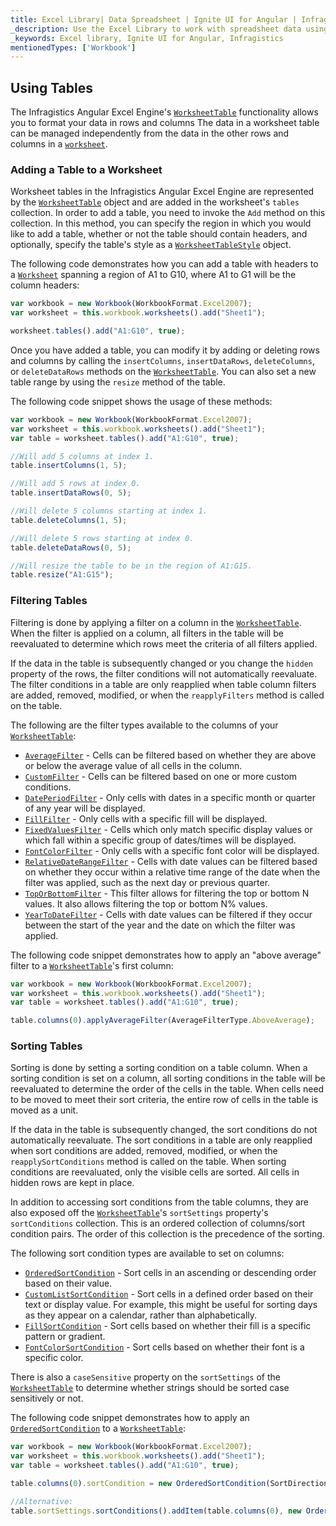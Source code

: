 ```yaml
---
title: Excel Library| Data Spreadsheet | Ignite UI for Angular | Infragistics
_description: Use the Excel Library to work with spreadsheet data using Microsoft Excel features. Easily transfer data from excel to your application.
_keywords: Excel library, Ignite UI for Angular, Infragistics
mentionedTypes: ['Workbook']
---
```


## Using Tables

The Infragistics Angular Excel Engine's [`WorksheetTable`](excel_library_using_tables.md) functionality allows you to format your data in rows and columns The data in a worksheet table can be managed independently from the data in the other rows and columns in a [`worksheet`](excel_library_using_tables.md).

<!--### Demo

<div class="sample-container loading" style="height: 500px">
    <iframe id="excel-library-overview-sample-iframe" src='{environment:demosBaseUrl}/excel-library/working-with-tables' width="100%" height="100%" seamless frameBorder="0" onload="onXPlatSampleIframeContentLoaded(this);"></iframe>
</div>-->

<div class="divider--half"></div>

### Adding a Table to a Worksheet

Worksheet tables in the Infragistics Angular Excel Engine are represented by the [`WorksheetTable`](excel_library_using_tables.md) object and are added in the worksheet's `tables` collection. In order to add a table, you need to invoke the `Add` method on this collection. In this method, you can specify the region in which you would like to add a table, whether or not the table should contain headers, and optionally, specify the table's style as a [`WorksheetTableStyle`](excel_library_using_tables.md) object.

The following code demonstrates how you can add a table with headers to a [`Worksheet`](excel_library_using_tables.md) spanning a region of A1 to G10, where A1 to G1 will be the column headers:

```ts
var workbook = new Workbook(WorkbookFormat.Excel2007);
var worksheet = this.workbook.worksheets().add("Sheet1");

worksheet.tables().add("A1:G10", true);
```

Once you have added a table, you can modify it by adding or deleting rows and columns by calling the `insertColumns`, `insertDataRows`, `deleteColumns`, or `deleteDataRows` methods on the [`WorksheetTable`](excel_library_using_tables.md). You can also set a new table range by using the `resize` method of the table.

The following code snippet shows the usage of these methods:

```ts
var workbook = new Workbook(WorkbookFormat.Excel2007);
var worksheet = this.workbook.worksheets().add("Sheet1");
var table = worksheet.tables().add("A1:G10", true);

//Will add 5 columns at index 1.
table.insertColumns(1, 5);

//Will add 5 rows at index 0.
table.insertDataRows(0, 5);

//Will delete 5 columns starting at index 1.
table.deleteColumns(1, 5);

//Will delete 5 rows starting at index 0.
table.deleteDataRows(0, 5);

//Will resize the table to be in the region of A1:G15.
table.resize("A1:G15");
```

### Filtering Tables

Filtering is done by applying a filter on a column in the [`WorksheetTable`](excel_library_using_tables.md). When the filter is applied on a column, all filters in the table will be reevaluated to determine which rows meet the criteria of all filters applied.

If the data in the table is subsequently changed or you change the `hidden` property of the rows, the filter conditions will not automatically reevaluate. The filter conditions in a table are only reapplied when table column filters are added, removed, modified, or when the `reapplyFilters` method is called on the table.

The following are the filter types available to the columns of your [`WorksheetTable`](excel_library_using_tables.md):

-   [`AverageFilter`](excel_library_using_tables.md) - Cells can be filtered based on whether they are above or below the average value of all cells in the column.
-   [`CustomFilter`](excel_library_using_tables.md) - Cells can be filtered based on one or more custom conditions.
-   [`DatePeriodFilter`](excel_library_using_tables.md) - Only cells with dates in a specific month or quarter of any year will be displayed.
-   [`FillFilter`](excel_library_using_tables.md) - Only cells with a specific fill will be displayed.
-   [`FixedValuesFilter`](excel_library_using_tables.md) - Cells which only match specific display values or which fall within a specific group of dates/times will be displayed.
-   [`FontColorFilter`](excel_library_using_tables.md) - Only cells with a specific font color will be displayed.
-   [`RelativeDateRangeFilter`](excel_library_using_tables.md) - Cells with date values can be filtered based on whether they occur within a relative time range of the date when the filter was applied, such as the next day or previous quarter.
-   [`TopOrBottomFilter`](excel_library_using_tables.md) - This filter allows for filtering the top or bottom N values. It also allows filtering the top or bottom N% values.
-   [`YearToDateFilter`](excel_library_using_tables.md) - Cells with date values can be filtered if they occur between the start of the year and the date on which the filter was applied.

The following code snippet demonstrates how to apply an "above average" filter to a [`WorksheetTable`](excel_library_using_tables.md)'s first column:

```ts
var workbook = new Workbook(WorkbookFormat.Excel2007);
var worksheet = this.workbook.worksheets().add("Sheet1");
var table = worksheet.tables().add("A1:G10", true);

table.columns(0).applyAverageFilter(AverageFilterType.AboveAverage);
```

### Sorting Tables

Sorting is done by setting a sorting condition on a table column. When a sorting condition is set on a column, all sorting conditions in the table will be reevaluated to determine the order of the cells in the table. When cells need to be moved to meet their sort criteria, the entire row of cells in the table is moved as a unit.

If the data in the table is subsequently changed, the sort conditions do not automatically reevaluate. The sort conditions in a table are only reapplied when sort conditions are added, removed, modified, or when the `reapplySortConditions` method is called on the table. When sorting conditions are reevaluated, only the visible cells are sorted. All cells in hidden rows are kept in place.

In addition to accessing sort conditions from the table columns, they are also exposed off the [`WorksheetTable`](excel_library_using_tables.md)'s `sortSettings` property's `sortConditions` collection. This is an ordered collection of columns/sort condition pairs. The order of this collection is the precedence of the sorting.

The following sort condition types are available to set on columns:

-   [`OrderedSortCondition`](excel_library_using_tables.md) - Sort cells in an ascending or descending order based on their value.
-   [`CustomListSortCondition`](excel_library_using_tables.md) - Sort cells in a defined order based on their text or display value. For example, this might be useful for sorting days as they appear on a calendar, rather than alphabetically.
-   [`FillSortCondition`](excel_library_using_tables.md) - Sort cells based on whether their fill is a specific pattern or gradient.
-   [`FontColorSortCondition`](excel_library_using_tables.md) - Sort cells based on whether their font is a specific color.

There is also a `caseSensitive` property on the `sortSettings` of the [`WorksheetTable`](excel_library_using_tables.md) to determine whether strings should be sorted case sensitively or not.

The following code snippet demonstrates how to apply an [`OrderedSortCondition`](excel_library_using_tables.md) to a [`WorksheetTable`](excel_library_using_tables.md):

```ts
var workbook = new Workbook(WorkbookFormat.Excel2007);
var worksheet = this.workbook.worksheets().add("Sheet1");
var table = worksheet.tables().add("A1:G10", true);

table.columns(0).sortCondition = new OrderedSortCondition(SortDirection.Ascending);

//Alternative:
table.sortSettings.sortConditions().addItem(table.columns(0), new OrderedSortCondition(SortDirection.Ascending));
```

